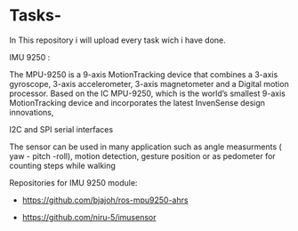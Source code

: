 # Tasks-

In This repository i will upload every task wich i have done.





IMU 9250 : 

The MPU-9250 is a 9-axis MotionTracking device that combines a 3-axis gyroscope, 3-axis accelerometer, 3-axis magnetometer and a Digital motion processor.
 Based on the IC MPU-9250, which is the world’s smallest 9-axis MotionTracking device and incorporates the latest InvenSense design innovations, 

I2C and SPI serial interfaces

The sensor can be used in many application
 such as angle measurments ( yaw - pitch -roll),
 motion detection, gesture position
 or as pedometer for counting steps while walking

 

Repositories for IMU 9250 module: 

- https://github.com/bjajoh/ros-mpu9250-ahrs

- https://github.com/niru-5/imusensor
